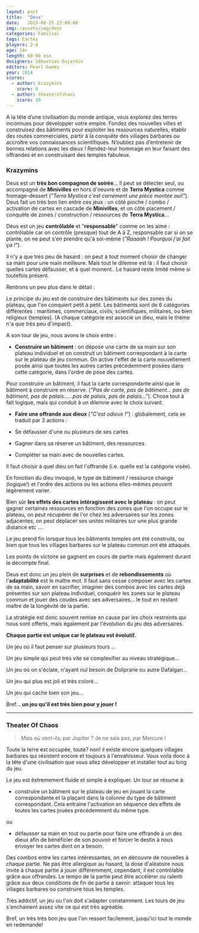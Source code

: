 ```yaml
---
layout: post
title:  "Deus"
date:   2015-08-25 23:09:00
img: /assets/img/deus
categories: Familial
tags: Cartes
players: 2-4
age: 14+
length: 60-90 min
designers: Sébastien Dujardin
editors: Pearl Games
year: 2014
scores:
  - author: krazymins
    score: 9
  - author: theaterofchaos
    score: 10
---
```


<span>A la tête d’une civilisation du monde antique, vous explorez des terres inconnues pour
développer votre empire. Fondez des nouvelles villes et construisez des bâtiments pour
exploiter les ressources naturelles, établir des routes commerciales, partir à la conquête des
villages barbares ou accroître vos connaissances scientifiques.
N’oubliez pas d’entretenir de bonnes relations avec les dieux !
 Rendez-leur hommage en leur faisant des offrandes et en construisant des temples fabuleux.</span>

### Krazymins

Deus est un __très bon compagnon de soirée__... Il peut se délecter seul, ou accompagné de **Minivilles** en hors d'oeuvre et de **Terra Mystica** comme fromage-dessert (*"Terra Mystica c'est carrément une pièce montée oui!"*). Deus fait un très bon lien entre ces jeux : un côté pioche / combo / activation de cartes en cascade de **Minivilles**, et un côté placement / conquête de zones / construction / ressources de **Terra Mystica**...

Deus est un jeu **contrôlable** et "**responsable**" comme on les aime : contrôlable car on contrôle (presque) tout de A à Z, responsable car si on se plante, on ne peut s'en prendre qu'à soi-même (*"Raaaah ! Pourquoi j'ai fait ça !"*).

Il n'y a que très peu de hasard : on peut à tout moment choisir de changer sa main pour une main meilleure. Mais tout le dilemne est là : il faut choisir quelles cartes défausser, et à quel moment.. Le hasard reste limité même si toutefois présent.


Rentrons un peu plus dans le détail :

Le principe du jeu est de construire des bâtiments sur des zones du plateau, que l'on conquiert petit à petit. Les bâtiments sont de 6 catégories différentes : maritimes, commerciaux, civils, scientifiques, militaires, ou bien religieux (temples). (A chaque catégorie est associé un dieu, mais le thème n'a que très peu d'impact).

A son tour de jeu, nous avons le choix entre :

- **Construire un bâtiment** : on dépose une carte de sa main sur son plateau individuel et on construit un bâtiment correspondant à la carte sur le plateau de jeu commun. On active l'effet de la carte nouvellement posée ainsi que toutes les autres cartes précédemment posées dans cette catégorie, dans l'ordre de pose des cartes.

Pour construire un bâtiment, il faut la carte correspondante ainsi que le bâtiment à construire en réserve. (*"Pas de carte, pas de bâtiment... pas de bâtiment, pas de palais......pas de palais, pas de palais..."*). Chose tout à fait logique, mais qui conduit à un dilemne avec le choix suivant.

- **Faire une offrande aux dieux** (*"C'est odieux !"*) : globalement, cela se traduit par 3 actions :

* Se défausser d'une ou plusieurs de ses cartes

* Gagner dans sa réserve un bâtiment, des ressources

* Compléter sa main avec de nouvelles cartes.

Il faut choisir à quel dieu on fait l'offrande (i.e. quelle est la catégorie visée).

En fonction du dieu invoqué, le type de bâtiment / ressource change (logique!) et l'ordre des actions ou les actions elles-mêmes peuvent légèrement varier.


Bien sûr **les effets des cartes intéragissent avec le plateau** : on peut gagner certaines ressources en fonction des zones que l'on occupe sur le plateau, on peut récupérer de l'or chez les adversaires sur les zones adjacentes, on peut déplacer ses unités militaires sur une plus grande distance etc ....

Le jeu prend fin lorsque tous les bâtiments temples ont été construits, ou bien que tous les villages barbares sur le plateau commun ont été attaqués.

Les points de victoire se gagnent en cours de partie mais également durant le décompte final.

Deus est donc un jeu plein de **surprises** et de **rebondissements** où l'**adaptabilité** est le maître mot. Il faut sans cesse composer avec les cartes de sa main, savoir en sacrifier, imaginer des combos avec les cartes déjà présentes sur son plateau individuel, conquérir les zones sur le plateau commun et jouer des coudes avec ses adversaires... le tout en restant maître de la longévité de la partie.

La stratégie est donc souvent remise en cause par les choix restreints qui nous sont offerts, mais également par l'évolution du jeu des adversaires.

**Chaque partie est unique car le plateau est évolutif.**

Un jeu où il faut penser sur plusieurs tours ...

Un jeu simple qui peut très vite se complexifier au niveau stratégique...

Un jeu où on s'éclate, n'ayant nul besoin de Doliprane ou autre Dafalgan...

Un jeu qui plus est joli et très coloré...

Un jeu qui cache bien son jeu...

Bref... **un jeu qu'il est très bien pour y jouer !**

------

### Theater Of Chaos

> Mais où vont-ils, par Jupiter ? Je ne sais pas, par Mercure !

Toute la terre est occupée, toute? non! il existe encore quelques villages barbares qui résistent encore et toujours à l'envahisseur. Vous voila donc à la tête d'une civilisation que vous allez développer et installer tout au long du jeu.

Le jeu est êxtremement fluide et simple à expliquer. Un tour se résume à:

- construire un bâtiment sur le plateau de jeu en jouant la carte correspondante et la plaçant dans la colonne du type de bâtiment correspondant. Cela entraine l'activation en séquence des effets de toutes les cartes jouées précédemment du même type.

ou

- défausser sa main en tout ou partie pour faire une offrande à un des dieux afin de bénéficier de son pouvoir et forcer le destin à nous envoyer les cartes dont on a besoin.

Des combos entre les cartes intéressantes, on en découvre de nouvelles à chaque partie. Ne pas être allergique au hasard, la dose d'aléatoire nous invite à chaque partie à jouer différemment, cependant, il est contrôlable grâce aux offrandes. Le tempo de la partie peut être accélérer ou ralenti grâce aux deux conditions de fin de partie à savoir: attaquer tous les villages barbares ou construire tous les temples.

Très addictif, un jeu ou l'on doit s'adapter constamment. Les tours de jeu s'enchainent assez vite ce qui est très agréable.

Bref, un très très bon jeu que l'on ressort facilement, jusqu'ici tout le monde en redemande!
